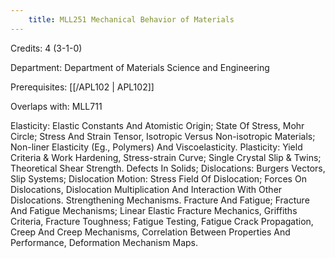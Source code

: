 ```yaml
---
    title: MLL251 Mechanical Behavior of Materials
---
```

Credits: 4 (3-1-0)

Department: Department of Materials Science and Engineering

Prerequisites: [[/APL102 | APL102]]

Overlaps with: MLL711

Elasticity: Elastic Constants And Atomistic Origin; State Of Stress, Mohr Circle; Stress And Strain Tensor, Isotropic Versus Non-isotropic Materials; Non-liner Elasticity (Eg., Polymers) And Viscoelasticity. Plasticity: Yield Criteria & Work Hardening, Stress-strain Curve; Single Crystal Slip & Twins; Theoretical Shear Strength. Defects In Solids; Dislocations: Burgers Vectors, Slip Systems; Dislocation Motion: Stress Field Of Dislocation; Forces On Dislocations, Dislocation Multiplication And Interaction With Other Dislocations. Strengthening Mechanisms. Fracture And Fatigue; Fracture And Fatigue Mechanisms; Linear Elastic Fracture Mechanics, Griffiths Criteria, Fracture Toughness; Fatigue Testing, Fatigue Crack Propagation, Creep And Creep Mechanisms, Correlation Between Properties And Performance, Deformation Mechanism Maps.